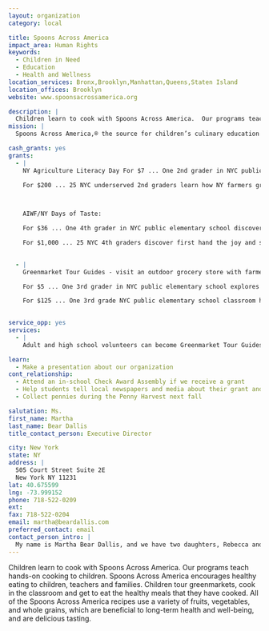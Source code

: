 ```yaml
---
layout: organization
category: local

title: Spoons Across America
impact_area: Human Rights
keywords: 
  - Children in Need
  - Education
  - Health and Wellness
location_services: Bronx,Brooklyn,Manhattan,Queens,Staten Island
location_offices: Brooklyn
website: www.spoonsacrossamerica.org

description: |
  Children learn to cook with Spoons Across America.  Our programs teach hands-on cooking to children. Spoons Across America encourages healthy eating to children, teachers and families. Children tour greenmarkets, cook in the classroom and get to eat the healthy meals that they have cooked. All of the Spoons Across America recipes use a variety of fruits, vegetables, and whole grains, which are beneficial to long-term health and well-being, and are delicious tasting.
mission: |
  Spoons Across America,® the source for children’s culinary education is a not-for-profit organization dedicated to educating children, teachers, and families about the benefits of healthy eating. We work to influence the eating habits of children through hands-on education that celebrates the connection to local farmers and the important tradition of sharing meals around the family table. 

cash_grants: yes
grants: 
  - |
    NY Agriculture Literacy Day For $7 ... One 2nd grader in NYC public school learns how NY farmers grow fresh, local, delicious food

    For $200 ... 25 NYC underserved 2nd graders learn how NY farmers grow delicious tasting food in season

    

    AIWF/NY Days of Taste:

    For $36 ... One 4th grader in NYC public elementary school discovers first-hand how food weaves its way from farm to table over the October harvest season.

    For $1,000 ... 25 NYC 4th graders discover first hand the joy and satisfaction of preparing fresh, local food shared at the table with friends and family. They learn where food comes from, taste fruits and vegetables, cook a garden salad and eat it, and visit a restaurant with its chef and eat a lunch meal together.

    
  - |
    Greenmarket Tour Guides - visit an outdoor grocery store with farmers

    For $5 ... One 3rd grader in NYC public elementary school explores first-hand how food from farms is distributed in an urban landscape and why fresh, local and seasonal food taste delicious. The tours are given at the greenmarkets which are outdoor grocery stores where farmers sell their fruits and vegetables to New Yorkers.

    For $125 ... One 3rd grade NYC public elementary school classroom hunts for fresh, local, seasonal treasures that Greenmarkets farmers distribute in our urban landscape. The tours are given at the greenmarkets which are outdoor grocery stores where farmers sell their fruits and vegetables to New Yorkers.

    
service_opp: yes
services: 
  - |
    Adult and high school volunteers can become Greenmarket Tour Guides who conduct tours of greenmarkets with adults and children. Greenmarkets are the outdoor grocery stores where farmers sell their fruits and vegetables to New Yorkers.

learn: 
  - Make a presentation about our organization
cont_relationship: 
  - Attend an in-school Check Award Assembly if we receive a grant
  - Help students tell local newspapers and media about their grant and/or project with us
  - Collect pennies during the Penny Harvest next fall

salutation: Ms.
first_name: Martha
last_name: Bear Dallis
title_contact_person: Executive Director

city: New York
state: NY
address: |
  505 Court Street Suite 2E  
  New York NY 11231
lat: 40.675599
lng: -73.999152
phone: 718-522-0209
ext: 
fax: 718-522-0204
email: martha@beardallis.com
preferred_contact: email
contact_person_intro: |
  My name is Martha Bear Dallis, and we have two daughters, Rebecca and Anna. Our daughters cook with me, and we sit down at our kitchen table and eat together. Spoons Across America teaches children how to cook, and how to enjoy a meal together. We have fun cooking together, and the food tastes delicious!
---
```

Children learn to cook with Spoons Across America.  Our programs teach hands-on cooking to children. Spoons Across America encourages healthy eating to children, teachers and families. Children tour greenmarkets, cook in the classroom and get to eat the healthy meals that they have cooked. All of the Spoons Across America recipes use a variety of fruits, vegetables, and whole grains, which are beneficial to long-term health and well-being, and are delicious tasting.